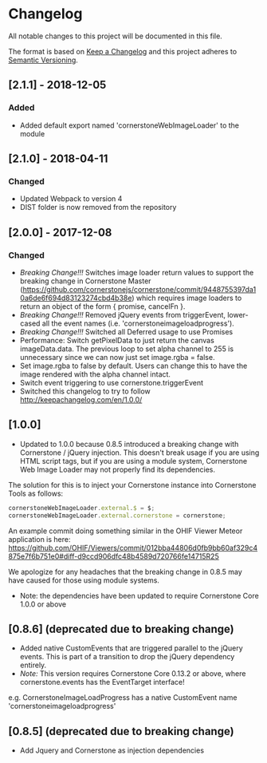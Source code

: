 # Changelog
All notable changes to this project will be documented in this file.

The format is based on [Keep a Changelog](http://keepachangelog.com/en/1.0.0/)
and this project adheres to [Semantic Versioning](http://semver.org/spec/v2.0.0.html).

## [2.1.1] - 2018-12-05
### Added
- Added default export named 'cornerstoneWebImageLoader' to the module

## [2.1.0] - 2018-04-11
### Changed
- Updated Webpack to version 4
- DIST folder is now removed from the repository

## [2.0.0] - 2017-12-08
### Changed

- *Breaking Change!!!* Switches image loader return values to support the breaking change in Cornerstone Master (https://github.com/cornerstonejs/cornerstone/commit/9448755397da10a6de6f694d83123274cbd4b38e) which requires image loaders to return an object of the form { promise, cancelFn }.
- *Breaking Change!!!* Removed jQuery events from triggerEvent, lower-cased all the event names (i.e. 'cornerstoneimageloadprogress').
- *Breaking Change!!!* Switched all Deferred usage to use Promises
- Performance: Switch getPixelData to just return the canvas imageData.data. The previous loop to set alpha channel to 255 is unnecessary since we can now just set image.rgba = false.
- Set image.rgba to false by default. Users can change this to have the image rendered with the alpha channel intact.
- Switch event triggering to use cornerstone.triggerEvent
- Switched this changelog to try to follow http://keepachangelog.com/en/1.0.0/

## [1.0.0]

- Updated to 1.0.0 because 0.8.5 introduced a breaking change with Cornerstone / jQuery injection. This doesn't break usage if you are using HTML script tags, but if you are using a module system, Cornerstone Web Image Loader may not properly find its dependencies.

The solution for this is to inject your Cornerstone instance into Cornerstone Tools as follows:

````javascript
cornerstoneWebImageLoader.external.$ = $;
cornerstoneWebImageLoader.external.cornerstone = cornerstone;
````

An example commit doing something similar in the OHIF Viewer Meteor application is here: https://github.com/OHIF/Viewers/commit/012bba44806d0fb9bb60af329c4875e7f6b751e0#diff-d9ccd906dfc48b4589d720766fe14715R25

We apologize for any headaches that the breaking change in 0.8.5 may have caused for those using module systems.
- Note: the dependencies have been updated to require Cornerstone Core 1.0.0 or above

## [0.8.6] (deprecated due to breaking change)

- Added native CustomEvents that are triggered parallel to the jQuery events. This is part of a transition to drop the jQuery dependency entirely.
- *Note:* This version requires Cornerstone Core 0.13.2 or above, where cornerstone.events has the EventTarget interface!

e.g. CornerstoneImageLoadProgress has a native CustomEvent name 'cornerstoneimageloadprogress'

## [0.8.5] (deprecated due to breaking change)

- Add Jquery and Cornerstone as injection dependencies